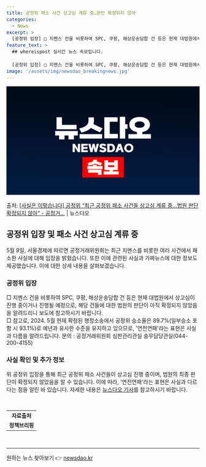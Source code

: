 ```yaml
---
title: 공정위 패소 사건 상고심 계류 중…판단 확정되지 않아
categories:
  - News
excerpt: >
  [공정위 입장] □ 지멘스 건을 비롯하여 SPC, 쿠팡, 해상운송담합 건 등은 현재 대법원에서 상고심이 진행…
feature_text: >
  ## whereispost 실시간 뉴스 속보입니다.

  [공정위 입장] □ 지멘스 건을 비롯하여 SPC, 쿠팡, 해상운송담합 건 등은 현재 대법원에서 상고심이 진행…
image: '/assets/img/newsdao_breakingnews.jpg'
---
```


![뉴스다오 속보](/assets/img/newsdao_breakingnews.jpg)

<p>출처: <a href="https://newsdao.kr/3808" rel="dofollow">[사실은 이렇습니다] 공정위 “최근 공정위 패소 사건들 상고심 계류 중…법원 판단 확정되지 않아” - 공정거…</a> | 뉴스다오</p>

<h2 data-ke-size="size26">공정위 입장 및 패소 사건 상고심 계류 중</h2>
<p data-ke-size="size16">5월 9일, 서울경제에 따르면 공정거래위원회는 최근 지멘스를 비롯한 여러 사건에서 패소한 사실에 대해 입장을 밝혔습니다. 또한 이에 관련된 사실과 가짜뉴스에 대한 정보도 제공했습니다. 이에 대한 상세 내용을 살펴보겠습니다.</p>

<h3>공정위 입장</h3>
<p data-ke-size="size16">□ 지멘스 건을 비롯하여 SPC, 쿠팡, 해상운송담합 건 등은 현재 대법원에서 상고심이 진행 중이거나 진행될 예정으로, 해당 건들에 대한 법원의 판단이 아직 확정되지 않았음을 알려드리니 보도에 참고하시기 바랍니다.<br>
□ 참고로, 2024. 5월 현재 확정된 행정소송에서 공정위 승소율은 89.7%(일부승소 포함 시 93.1%)로 예년과 유사한 수준을 유지하고 있으므로, '연전연패'라는 표현은 사실과 다름을 알려드립니다. 문의 : 공정거래위원회 심판관리관실 송무담당관실(044-200-4155)</p>

<h3>사실 확인 및 추가 정보</h3>
<p data-ke-size="size16">위 공정위 입장을 통해 최근 공정위 패소 사건들이 상고심 진행 중이며, 법원의 최종 판단이 확정되지 않았음을 알 수 있습니다. 이에 따라, '연전연패'라는 표현은 사실과 다르다는 점을 알린 바 있습니다. 자세한 내용은 <a href="https://newsdao.kr/3808">뉴스다오 기사</a>를 참고하시기 바랍니다.</p>

<p data-ke-size="size16">&nbsp;</p>
<table>
   <tbody>
      <tr>
         <td style="text-align: center; height: 17px;"><b>자료출처</b></td>
      </tr>
      <tr>
         <td style="text-align: center; height: 17px;"><b>정책브리핑 </b></td>
      </tr>
   </tbody>
</table>
<p data-ke-size="size16">&nbsp;</p>
<hr> 

원하는 뉴스 찾아보기 👉 <a href="https://newsdao.kr" rel="dofollow">newsdao.kr</a>


